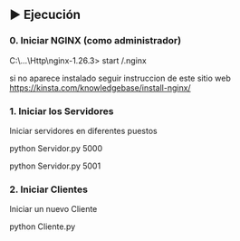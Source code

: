 ## ▶️ Ejecución
### 0. Iniciar NGINX (como administrador)
C:\\...\Http\nginx-1.26.3> start /.nginx

si no aparece instalado seguir instruccion de este sitio web https://kinsta.com/knowledgebase/install-nginx/
### 1. Iniciar los Servidores
Iniciar servidores en diferentes puestos

python Servidor.py 5000

python Servidor.py 5001

### 2. Iniciar Clientes
Iniciar un nuevo Cliente

python Cliente.py

